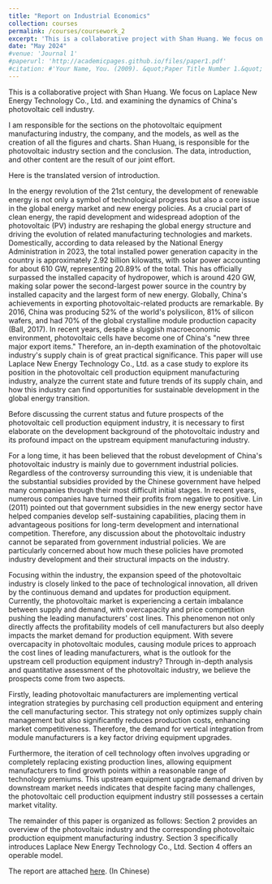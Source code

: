 ```yaml
---
title: "Report on Industrial Economics"
collection: courses
permalink: /courses/coursework_2
excerpt: 'This is a collaborative project with Shan Huang. We focus on Laplace New Energy Technology Co., Ltd. and examining the dynamics of photovoltaic cell industry in China.'
date: "May 2024"
#venue: 'Journal 1'
#paperurl: 'http://academicpages.github.io/files/paper1.pdf'
#citation: #'Your Name, You. (2009). &quot;Paper Title Number 1.&quot; <i>Journal 1</i>. 1(1).'
---
```


This is a collaborative project with Shan Huang. We focus on Laplace New Energy Technology Co., Ltd. and examining the dynamics of China's photovoltaic cell industry.

I am responsible for the sections on the photovoltaic equipment manufacturing industry, the company, and the models, as well as the creation of all the figures and charts. Shan Huang, is responsible for the photovoltaic industry section and the conclusion. The data, introduction, and other content are the result of our joint effort.

Here is the translated version of introduction.

In the energy revolution of the 21st century, the development of renewable energy is not only a symbol of technological progress but also a core issue in the global energy market and new energy policies. As a crucial part of clean energy, the rapid development and widespread adoption of the photovoltaic (PV) industry are reshaping the global energy structure and driving the evolution of related manufacturing technologies and markets. Domestically, according to data released by the National Energy Administration in 2023, the total installed power generation capacity in the country is approximately 2.92 billion kilowatts, with solar power accounting for about 610 GW, representing 20.89% of the total. This has officially surpassed the installed capacity of hydropower, which is around 420 GW, making solar power the second-largest power source in the country by installed capacity and the largest form of new energy. Globally, China's achievements in exporting photovoltaic-related products are remarkable. By 2016, China was producing 52% of the world's polysilicon, 81% of silicon wafers, and had 70% of the global crystalline module production capacity (Ball, 2017). In recent years, despite a sluggish macroeconomic environment, photovoltaic cells have become one of China's "new three major export items." Therefore, an in-depth examination of the photovoltaic industry's supply chain is of great practical significance. This paper will use Laplace New Energy Technology Co., Ltd. as a case study to explore its position in the photovoltaic cell production equipment manufacturing industry, analyze the current state and future trends of its supply chain, and how this industry can find opportunities for sustainable development in the global energy transition.

Before discussing the current status and future prospects of the photovoltaic cell production equipment industry, it is necessary to first elaborate on the development background of the photovoltaic industry and its profound impact on the upstream equipment manufacturing industry.

For a long time, it has been believed that the robust development of China's photovoltaic industry is mainly due to government industrial policies. Regardless of the controversy surrounding this view, it is undeniable that the substantial subsidies provided by the Chinese government have helped many companies through their most difficult initial stages. In recent years, numerous companies have turned their profits from negative to positive. Lin (2011) pointed out that government subsidies in the new energy sector have helped companies develop self-sustaining capabilities, placing them in advantageous positions for long-term development and international competition. Therefore, any discussion about the photovoltaic industry cannot be separated from government industrial policies. We are particularly concerned about how much these policies have promoted industry development and their structural impacts on the industry.

Focusing within the industry, the expansion speed of the photovoltaic industry is closely linked to the pace of technological innovation, all driven by the continuous demand and updates for production equipment. Currently, the photovoltaic market is experiencing a certain imbalance between supply and demand, with overcapacity and price competition pushing the leading manufacturers' cost lines. This phenomenon not only directly affects the profitability models of cell manufacturers but also deeply impacts the market demand for production equipment. With severe overcapacity in photovoltaic modules, causing module prices to approach the cost lines of leading manufacturers, what is the outlook for the upstream cell production equipment industry? Through in-depth analysis and quantitative assessment of the photovoltaic industry, we believe the prospects come from two aspects.

Firstly, leading photovoltaic manufacturers are implementing vertical integration strategies by purchasing cell production equipment and entering the cell manufacturing sector. This strategy not only optimizes supply chain management but also significantly reduces production costs, enhancing market competitiveness. Therefore, the demand for vertical integration from module manufacturers is a key factor driving equipment upgrades.

Furthermore, the iteration of cell technology often involves upgrading or completely replacing existing production lines, allowing equipment manufacturers to find growth points within a reasonable range of technology premiums. This upstream equipment upgrade demand driven by downstream market needs indicates that despite facing many challenges, the photovoltaic cell production equipment industry still possesses a certain market vitality.

The remainder of this paper is organized as follows: Section 2 provides an overview of the photovoltaic industry and the corresponding photovoltaic production equipment manufacturing industry. Section 3 specifically introduces Laplace New Energy Technology Co., Ltd. Section 4 offers an operable model.

The report are attached [here](../assets/IO_Project.pdf). (In Chinese)
